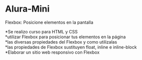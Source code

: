 # Alura-Mini
Flexbox: Posicione elementos en la pantalla

*Se realizo curso para HTML y CSS  
*utilizar Flexbox para posicionar tus elementos en la página  
*las diversas propiedades del Flexbox y como utilizalas  
*las propiedades de Flexbox sustituyen float, inline e inline-block  
*Elaborar un sitio web responsivo con Flexbox  

